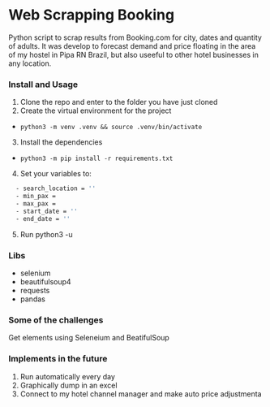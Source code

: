 # Web Scrapping Booking

Python script to scrap results from Booking.com for city, dates and quantity of adults.
It was develop to forecast demand and price floating in the area of my hostel in Pipa RN Brazil, but also useeful to other hotel businesses in any location.

### Install and Usage
  1. Clone the repo and enter to the folder you have just cloned
  2. Create the virtual environment for the project
  - `python3 -m venv .venv && source .venv/bin/activate`

  3. Install the dependencies
  - `python3 -m pip install -r requirements.txt`

  4. Set your variables to:
  ```bash
    - search_location = ''
    - min_pax = 
    - max_pax = 
    - start_date = ''
    - end_date = ''
  ```
    
  5. Run python3 -u <path to the code>
   
### Libs
  - selenium
  - beautifulsoup4
  - requests
  - pandas
    
### Some of the challenges
Get elements using Seleneium and BeatifulSoup

### Implements in the future
  1. Run automatically every day
  2. Graphically dump in an excel
  3. Connect to my hotel channel manager and make auto price adjustmenta
